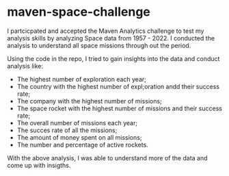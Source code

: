 # maven-space-challenge

I partcicpated and accepted the Maven Analytics challenge to test my analysis skills by analyzing Space data from 1957 - 2022. 
I conducted the analysis to understand all space missions through out the period. 

Using the code in the repo, I tried to gain insights into the data and conduct analysis like:

- The highest number of exploration each year;
- The country with the highest number of expl;oration andd their success rate;
- The company with the highest number of missions;
- The space rocket with the highest number of missions and their success rate;
- The overall number of missions each year;
- The succes rate of all the missions;
- The amount of money spent on all missions;
- The number and percentage of active rockets.

With the above analysis, I was able to understand more of the data and come up with insigths.
